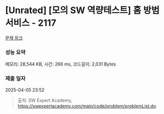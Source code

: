# [Unrated] [모의 SW 역량테스트] 홈 방범 서비스 - 2117 

[문제 링크](https://swexpertacademy.com/main/code/problem/problemDetail.do?contestProbId=AV5V61LqAf8DFAWu) 

### 성능 요약

메모리: 28,544 KB, 시간: 266 ms, 코드길이: 2,031 Bytes

### 제출 일자

2025-04-05 23:52



> 출처: SW Expert Academy, https://swexpertacademy.com/main/code/problem/problemList.do